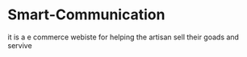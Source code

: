 # Smart-Communication
 it is a e commerce webiste for helping the artisan sell their goads and servive
